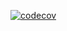 

[![codecov](https://codecov.io/gh/BohinenVOC/OOAiP-MO211/branch/feature_feature_RegisterExeptionHandlerCommand/graph/badge.svg)](https://codecov.io/gh/BohinenVOC/OOAiP-MO211)

